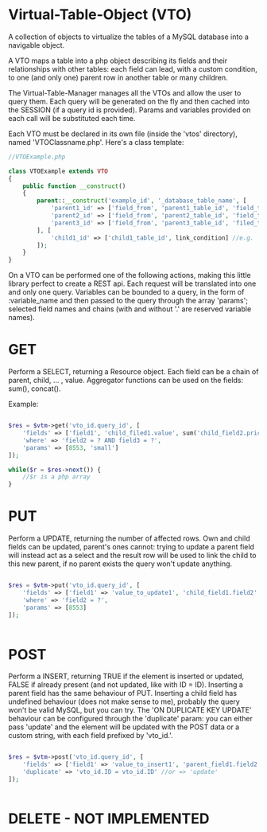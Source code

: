 # Virtual-Table-Object (VTO)
A collection of objects to virtualize the tables of a MySQL database into a navigable object.

A VTO maps a table into a php object describing its fields and their relationships with other tables: each field can lead, with a custom condition, to one (and only one) parent row in another table or many children.

The Virtual-Table-Manager manages all the VTOs and allow the user to query them. Each query will be generated on the fly and then cached into the SESSION (if a query id is provided). Params and variables provided on each call will be substituted each time.

Each VTO must be declared in its own file (inside the 'vtos' directory), named 'VTOClassname.php'. Here's a class template:

```php
//VTOExample.php

class VTOExample extends VTO
{
	public function __construct() 
	{
		parent::__construct('example_id', '_database_table_name', [
			'parent1_id' => ['field_from', 'parent1_table_id', 'field_to'], //e.g. 'parent' => ['parent', 'parent_table_id', 'ID']
			'parent2_id' => ['field_from', 'parent2_table_id', 'field_to'],
			'parent3_id' => ['field_from', 'parent3_table_id', 'filed_to']
		], [
			'child1_id' => ['child1_table_id', link_condition] //e.g. 'example_id.child > child1_table_id.ID'
		]);
	}
}
```

On a VTO can be performed one of the following actions, making this little library perfect to create a REST api. Each request will be translated into one and only one query.
Variables can be bounded to a query, in the form of :variable_name and then passed to the query through the array 'params'; selected field names and chains (with and without '.' are reserved variable names).

# GET
Perform a SELECT, returning a Resource object.
Each field can be a chain of parent, child, ... , value. Aggregator functions can be used on the fields: sum(), concat().

Example:

```php

$res = $vtm->get('vto_id.query_id', [
	'fields' => ['field1', 'child_filed1.value', sum('child_field2.price'), 'parent_field1.typology'],
	'where' => 'field2 = ? AND field3 = ?',
	'params' => [8553, 'small']
]);

while($r = $res->next()) {
	//$r is a php array
}

```

# PUT
Perform a UPDATE, returning the number of affected rows.
Own and child fields can be updated, parent's ones cannot: trying to update a parent field will instead act as a select and the result row will be used to link the child to this new parent, if no parent exists the query won't update anything.

```php

$res = $vtm->put('vto_id.query_id', [ 
	'fields' => ['field1' => 'value_to_update1', 'child_field1.field2' => 'value_to_update2', 'parent_field1.field3' => 'value_to_update3', 'parent_field1.child_field2.field4' => 'value_to_update4'],
	'where' => 'field2 = ?',
	'params' => [8553]
]);
	
```

# POST
Perform a INSERT, returning TRUE if the element is inserted or updated, FALSE if already present (and not updated, like with ID = ID).
Inserting a parent field has the same behaviour of PUT. Inserting a child field has undefined behaviour (does not make sense to me), probably the query won't be valid MySQL, but you can try. The 'ON DUPLICATE KEY UPDATE' behaviour can be configured through the 'duplicate' param: you can either pass 'update' and the element will be updated with the POST data or a custom string, with each field prefixed by 'vto_id.'.

```php

$res = $vtm->post('vto_id.query_id', [ 
	'fields' => ['field1' => 'value_to_insert1', 'parent_field1.field2' => 'value_to_insert2', 'parent_field2.field3' => 'value_to_insert3']
	'duplicate' => 'vto_id.ID = vto_id.ID' //or => 'update'
]);
	
```

# DELETE - NOT IMPLEMENTED

